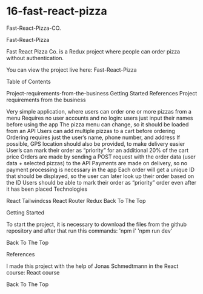 # 16-fast-react-pizza

Fast-React-Pizza-CO.

Fast-React-Pizza

Fast React Pizza Co. is a Redux project where people can order pizza without authentication.

You can view the project live here: Fast-React-Pizza

Table of Contents

Project-requirements-from-the-business
Getting Started
References
Project requirements from the business

Very simple application, where users can order one or more pizzas from a menu
Requires no user accounts and no login: users just input their names before using the app
The pizza menu can change, so it should be loaded from an API
Users can add multiple pizzas to a cart before ordering
Ordering requires just the user’s name, phone number, and address
If possible, GPS location should also be provided, to make delivery easier
User’s can mark their order as “priority” for an additional 20% of the cart price
Orders are made by sending a POST request with the order data (user data + selected pizzas) to the API
Payments are made on delivery, so no payment processing is necessary in the app
Each order will get a unique ID that should be displayed, so the user can later look up their order based on the ID
Users should be able to mark their order as “priority” order even after it has been placed
Technologies

React
Tailwindcss
React Router
Redux
Back To The Top

Getting Started

To start the project, it is necessary to download the files from the github repository and after that run this commands:
'npm i'
'npm run dev'

Back To The Top

References

I made this project with the help of Jonas Schmedtmann in the React course: React course

Back To The Top
